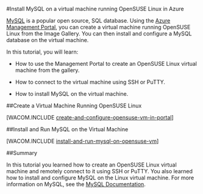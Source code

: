 <properties linkid="manage-linux-common-task-mysql-virtual-machine" urlDisplayName="Install MySQL" pageTitle="Install MySQL on a Linux virtual machine in Azure" metaKeywords="Azure vm OpenSUSE, Linux vm" description="Learn how to create an Azure virtual machine with OpenSUSE Linux, and then use SSH or PuTTY to install MySQL." metaCanonical="" services="virtual-machines" documentationCenter="" title="Install MySQL on a virtual machine running OpenSUSE Linux in Azure" authors="" solutions="" manager="" editor="" />

<tags ms.service="virtual-machines" ms.workload="infrastructure-services" ms.tgt_pltfrm="vm-linux" ms.devlang="na" ms.topic="article" ms.date="01/01/1900" ms.author="" />




#Install MySQL on a virtual machine running OpenSUSE Linux in Azure

[MySQL](http://www.mysql.com) is a popular open source, SQL database. Using the [Azure Management Portal][AzurePreviewPortal], you can create a virtual machine running OpenSUSE Linux from the Image Gallery.  You can then install and configure a MySQL database on the virtual machine.

In this tutorial, you will learn:

- How to use the Management Portal to create an OpenSUSE Linux virtual machine from the gallery.

- How to connect to the virtual machine using SSH or PuTTY.

- How to install MySQL on the virtual machine.

##Create a Virtual Machine Running OpenSUSE Linux

[WACOM.INCLUDE [create-and-configure-opensuse-vm-in-portal](../includes/create-and-configure-opensuse-vm-in-portal.md)]

##Install and Run MySQL on the Virtual Machine

[WACOM.INCLUDE [install-and-run-mysql-on-opensuse-vm](../includes/install-and-run-mysql-on-opensuse-vm.md)]

##Summary

In this tutorial you learned how to create an OpenSUSE Linux virtual machine and remotely connect to it using SSH or PuTTY. You also learned how to install and configure MySQL on the Linux virtual machine. For more information on MySQL, see the [MySQL Documentation](http://dev.mysql.com/doc/).

[AzurePreviewPortal]: http://manage.windowsazure.com
